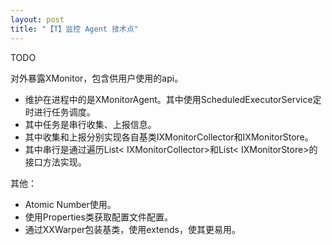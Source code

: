 ```yaml
---
layout: post
title: "【T】监控 Agent 技术点"
---
```


TODO

对外暴露XMonitor，包含供用户使用的api。

* 维护在进程中的是XMonitorAgent。其中使用ScheduledExecutorService定时进行任务调度。
* 其中任务是串行收集、上报信息。
* 其中收集和上报分别实现各自基类IXMonitorCollector和IXMonitorStore。
* 其中串行是通过遍历List< IXMonitorCollector>和List< IXMonitorStore>的接口方法实现。


其他：

* Atomic Number使用。
* 使用Properties类获取配置文件配置。
* 通过XXWarper包装基类，使用extends，使其更易用。
